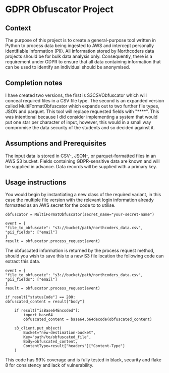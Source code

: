 # GDPR Obfuscator Project

## Context

The purpose of this project is to create a general-purpose tool written in Python to process data being ingested to AWS and intercept personally identifiable information (PII). All information stored by Northcoders data projects should be for bulk data analysis only. Consequently, there is a requirement under GDPR to ensure that all data containing information that can be used to identify an individual should be anonymised.

## Completion notes

I have created two versions, the first is S3CSVObfuscator which will conceal required files in a CSV file type. The second is an expanded version called MultiFormatObfuscator which expands out to two further file types, JSON and parquet. This tool will replace requested fields with "****". This was intentional because I did consider implementing a system that would put one star per character of input, however, this would in a small way compromise the data security of the students and so decided against it.

## Assumptions and Prerequisites

The input data is stored in CSV-, JSON-, or parquet-formatted files in an AWS S3 bucket.
Fields containing GDPR-sensitive data are known and will be supplied in advance.
Data records will be supplied with a primary key.

## Usage instructions

You would begin by instantiating a new class of the required variant, in this case the multiple file version with the relevant login information already formatted as an AWS secret for the code to to utilise.

```
obfuscator = MultiFormatObfuscator(secret_name="your-secret-name")

event = {
"file_to_obfuscate": "s3://bucket/path/northcoders_data.csv",
"pii_fields": ["email"]
}
result = obfuscator.process_request(event)
```

The obfuscated information is returned by the process request method, should you wish to save this to a new S3 file location the following code can extract this data.

```
event = {
"file_to_obfuscate": "s3://bucket/path/northcoders_data.csv",
"pii_fields": ["email"]
}
result = obfuscator.process_request(event)

if result["statusCode"] == 200:
obfuscated_content = result["body"]

    if result["isBase64Encoded"]:
        import base64
        obfuscated_content = base64.b64decode(obfuscated_content)

    s3_client.put_object(
        Bucket="new-destination-bucket",
        Key="path/to/obfuscated_file",
        Body=obfuscated_content,
        ContentType=result["headers"]["Content-Type"]
    )
```

This code has 99% coverage and is fully tested in black, security and flake 8 for consistency and lack of vulnerability.
